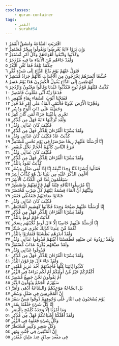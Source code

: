 ```yaml
---
cssclasses:
    - quran-container
tags:
    - القمر
    - surah#54
---
```


اقْتَرَبَتِ السَّاعَةُ وَانشَقَّ الْقَمَرُ  ١<br>
وَإِن يَرَوْا ءَايَةً يُعْرِضُوا وَيَقُولُوا سِحْرٌ مُّسْتَمِرٌّ  ٢<br>
وَكَذَّبُوا وَاتَّبَعُوا أَهْوَاءَهُمْ وَكُلُّ أَمْرٍ مُّسْتَقِرٌّ  ٣<br>
وَلَقَدْ جَاءَهُم مِّنَ الْأَنبَاءِ مَا فِيهِ مُزْدَجَرٌ  ٤<br>
حِكْمَةٌ بَلِغَةٌ فَمَا تُغْنِ النُّذُرُ  ٥<br>
فَتَوَلَّ عَنْهُمْ يَوْمَ يَدْعُ الدَّاعِ إِلَى شَىْءٍ نُّكُرٍ  ٦<br>
خُشَّعًا أَبْصَرُهُمْ يَخْرُجُونَ مِنَ الْأَجْدَاثِ كَأَنَّهُمْ جَرَادٌ مُّنتَشِرٌ  ٧<br>
مُّهْطِعِينَ إِلَى الدَّاعِ يَقُولُ الْكَفِرُونَ هَذَا يَوْمٌ عَسِرٌ  ٨<br>
كَذَّبَتْ قَبْلَهُمْ قَوْمُ نُوحٍ فَكَذَّبُوا عَبْدَنَا وَقَالُوا مَجْنُونٌ وَازْدُجِرَ  ٩<br>
فَدَعَا رَبَّهُ أَنِّى مَغْلُوبٌ فَانتَصِرْ  ١۰<br>
فَفَتَحْنَا أَبْوَبَ السَّمَاءِ بِمَاءٍ مُّنْهَمِرٍ  ١١<br>
وَفَجَّرْنَا الْأَرْضَ عُيُونًا فَالْتَقَى الْمَاءُ عَلَى أَمْرٍ قَدْ قُدِرَ  ١٢<br>
وَحَمَلْنَهُ عَلَى ذَاتِ أَلْوَحٍ وَدُسُرٍ  ١٣<br>
تَجْرِى بِأَعْيُنِنَا جَزَاءً لِّمَن كَانَ كُفِرَ  ١٤<br>
وَلَقَد تَّرَكْنَهَا ءَايَةً فَهَلْ مِن مُّدَّكِرٍ  ١٥<br>
فَكَيْفَ كَانَ عَذَابِى وَنُذُرِ  ١٦<br>
وَلَقَدْ يَسَّرْنَا الْقُرْءَانَ لِلذِّكْرِ فَهَلْ مِن مُّدَّكِرٍ  ١٧<br>
كَذَّبَتْ عَادٌ فَكَيْفَ كَانَ عَذَابِى وَنُذُرِ  ١٨<br>
إِنَّا أَرْسَلْنَا عَلَيْهِمْ رِيحًا صَرْصَرًا فِى يَوْمِ نَحْسٍ مُّسْتَمِرٍّ  ١٩<br>
تَنزِعُ النَّاسَ كَأَنَّهُمْ أَعْجَازُ نَخْلٍ مُّنقَعِرٍ  ٢۰<br>
فَكَيْفَ كَانَ عَذَابِى وَنُذُرِ  ٢١<br>
وَلَقَدْ يَسَّرْنَا الْقُرْءَانَ لِلذِّكْرِ فَهَلْ مِن مُّدَّكِرٍ  ٢٢<br>
كَذَّبَتْ ثَمُودُ بِالنُّذُرِ  ٢٣<br>
فَقَالُوا أَبَشَرًا مِّنَّا وَحِدًا نَّتَّبِعُهُ إِنَّا إِذًا لَّفِى ضَلَلٍ وَسُعُرٍ  ٢٤<br>
أَءُلْقِىَ الذِّكْرُ عَلَيْهِ مِن بَيْنِنَا بَلْ هُوَ كَذَّابٌ أَشِرٌ  ٢٥<br>
سَيَعْلَمُونَ غَدًا مَّنِ الْكَذَّابُ الْأَشِرُ  ٢٦<br>
إِنَّا مُرْسِلُوا النَّاقَةِ فِتْنَةً لَّهُمْ فَارْتَقِبْهُمْ وَاصْطَبِرْ  ٢٧<br>
وَنَبِّئْهُمْ أَنَّ الْمَاءَ قِسْمَةٌ بَيْنَهُمْ كُلُّ شِرْبٍ مُّحْتَضَرٌ  ٢٨<br>
فَنَادَوْا صَاحِبَهُمْ فَتَعَاطَى فَعَقَرَ  ٢٩<br>
فَكَيْفَ كَانَ عَذَابِى وَنُذُرِ  ٣۰<br>
إِنَّا أَرْسَلْنَا عَلَيْهِمْ صَيْحَةً وَحِدَةً فَكَانُوا كَهَشِيمِ الْمُحْتَظِرِ  ٣١<br>
وَلَقَدْ يَسَّرْنَا الْقُرْءَانَ لِلذِّكْرِ فَهَلْ مِن مُّدَّكِرٍ  ٣٢<br>
كَذَّبَتْ قَوْمُ لُوطٍ بِالنُّذُرِ  ٣٣<br>
إِنَّا أَرْسَلْنَا عَلَيْهِمْ حَاصِبًا إِلَّا ءَالَ لُوطٍ نَّجَّيْنَهُم بِسَحَرٍ  ٣٤<br>
نِّعْمَةً مِّنْ عِندِنَا كَذَلِكَ نَجْزِى مَن شَكَرَ  ٣٥<br>
وَلَقَدْ أَنذَرَهُم بَطْشَتَنَا فَتَمَارَوْا بِالنُّذُرِ  ٣٦<br>
وَلَقَدْ رَوَدُوهُ عَن ضَيْفِهِ فَطَمَسْنَا أَعْيُنَهُمْ فَذُوقُوا عَذَابِى وَنُذُرِ  ٣٧<br>
وَلَقَدْ صَبَّحَهُم بُكْرَةً عَذَابٌ مُّسْتَقِرٌّ  ٣٨<br>
فَذُوقُوا عَذَابِى وَنُذُرِ  ٣٩<br>
وَلَقَدْ يَسَّرْنَا الْقُرْءَانَ لِلذِّكْرِ فَهَلْ مِن مُّدَّكِرٍ  ٤۰<br>
وَلَقَدْ جَاءَ ءَالَ فِرْعَوْنَ النُّذُرُ  ٤١<br>
كَذَّبُوا بَِٔايَتِنَا كُلِّهَا فَأَخَذْنَهُمْ أَخْذَ عَزِيزٍ مُّقْتَدِرٍ  ٤٢<br>
أَكُفَّارُكُمْ خَيْرٌ مِّنْ أُولَئِكُمْ أَمْ لَكُم بَرَاءَةٌ فِى الزُّبُرِ  ٤٣<br>
أَمْ يَقُولُونَ نَحْنُ جَمِيعٌ مُّنتَصِرٌ  ٤٤<br>
سَيُهْزَمُ الْجَمْعُ وَيُوَلُّونَ الدُّبُرَ  ٤٥<br>
بَلِ السَّاعَةُ مَوْعِدُهُمْ وَالسَّاعَةُ أَدْهَى وَأَمَرُّ  ٤٦<br>
إِنَّ الْمُجْرِمِينَ فِى ضَلَلٍ وَسُعُرٍ  ٤٧<br>
يَوْمَ يُسْحَبُونَ فِى النَّارِ عَلَى وُجُوهِهِمْ ذُوقُوا مَسَّ سَقَرَ  ٤٨<br>
إِنَّا كُلَّ شَىْءٍ خَلَقْنَهُ بِقَدَرٍ  ٤٩<br>
وَمَا أَمْرُنَا إِلَّا وَحِدَةٌ كَلَمْحٍ بِالْبَصَرِ  ٥۰<br>
وَلَقَدْ أَهْلَكْنَا أَشْيَاعَكُمْ فَهَلْ مِن مُّدَّكِرٍ  ٥١<br>
وَكُلُّ شَىْءٍ فَعَلُوهُ فِى الزُّبُرِ  ٥٢<br>
وَكُلُّ صَغِيرٍ وَكَبِيرٍ مُّسْتَطَرٌ  ٥٣<br>
إِنَّ الْمُتَّقِينَ فِى جَنَّتٍ وَنَهَرٍ  ٥٤<br>
فِى مَقْعَدِ صِدْقٍ عِندَ مَلِيكٍ مُّقْتَدِرٍ  ٥٥<br>
